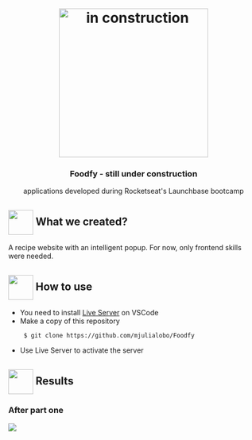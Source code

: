    <h1 align="center">
     <img alt="in construction" src="https://images.pexels.com/photos/1216544/pexels-photo-1216544.jpeg?auto=compress&cs=tinysrgb&dpr=2&h=750&w=1260" width="300px" />
</h1>
<h3 align="center">
 Foodfy - still under construction
</h3>
 <p align="center"> applications developed during Rocketseat's Launchbase bootcamp </P>  
 
<h2> <img src= "https://img.icons8.com/plasticine/2x/rocket.png" width="50px" height="50px" align="center"/> What we created? </h2>
<p> A recipe website with an intelligent popup. For now, only frontend skills were needed. </p>


<h2> <img src="https://i.dlpng.com/static/png/6577858_preview.png" width="50px" align="center"/> How to use </h2>
 <ul style= circle> <li> You need to install  <a href="https://marketplace.visualstudio.com/items?itemName=ritwickdey.LiveServer">Live Server</a> on VSCode </li> 
 <li> Make a copy of this repository </li> 
 
```
 $ git clone https://github.com/mjulialobo/Foodfy
```
<li> Use Live Server to activate the server </li> </ul>


  <h2><img src="https://static.thenounproject.com/png/25759-200.png"width="50px" height="50px" align="center"/> Results</h2>
  <h3> After part one </h3>
<img src="https://user-images.githubusercontent.com/65983895/85188905-87ac5e80-b280-11ea-9a1b-cb7fb3be0b43.gif"/>
